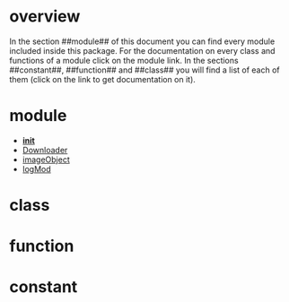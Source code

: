 # overview
In the section ##module## of this document you can find every module included inside this package. For the documentation on every class and functions of a module click on the module link. In the sections ##constant##, ##function## and ##class## you will find a list of each of them (click on the link to get documentation on it).
# module
- [__init__](https://gabriel-desharnais.github.io/Modis-python-suite/en/module/__init__)
- [Downloader](https://gabriel-desharnais.github.io/Modis-python-suite/en/module/Downloader)
- [imageObject](https://gabriel-desharnais.github.io/Modis-python-suite/en/module/imageObject)
- [logMod](https://gabriel-desharnais.github.io/Modis-python-suite/en/module/logMod)

# class

# function
# constant

